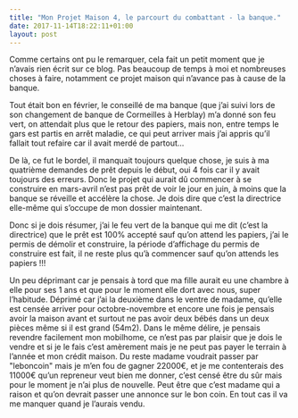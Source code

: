 ```yaml
---
title: "Mon Projet Maison 4, le parcourt du combattant - la banque."
date: 2017-11-14T18:22:11+01:00
layout: post
---
```


Comme certains ont pu le remarquer, cela fait un petit moment que je n’avais rien écrit sur ce blog. Pas beaucoup de temps à moi et nombreuses choses à faire, notamment ce projet maison qui n’avance pas à cause de la banque.

Tout était bon en février, le conseillé de ma banque (que j’ai suivi lors de son changement de banque de Cormeilles à Herblay) m’a donné son feu vert, on attendait plus que le retour des papiers, mais non, entre temps le gars est partis en arrêt maladie, ce qui peut arriver mais j’ai appris qu’il fallait tout refaire car il avait merdé de partout...

De là, ce fut le bordel, il manquait toujours quelque chose, je suis à ma quatrième demandes de prêt depuis le début, oui 4 fois car il y avait toujours des erreurs. Donc le projet qui aurait dû commencer à se construire en mars-avril n’est pas prêt de voir le jour en juin, à moins que la banque se réveille et accélère la chose. Je dois dire que c’est la directrice elle-même qui s’occupe de mon dossier maintenant.

Donc si je dois résumer, j’ai le feu vert de la banque qui me dit (c’est la directrice) que le prêt est 100% accepté sauf qu’on attend les papiers, j’ai le permis de démolir et construire, la période d’affichage du permis de construire est fait, il ne reste plus qu’à commencer sauf qu’on attends les papiers !!!

Un peu déprimant car je pensais à tord que ma fille aurait eu une chambre à elle pour ses 1 ans et que pour le moment elle dort avec nous, super l’habitude. Déprimé car j’ai la deuxième dans le ventre de madame, qu’elle est censée arriver pour octobre-novembre et encore une fois je pensais avoir la maison avant et surtout ne pas avoir deux bébés dans un deux pièces même si il est grand (54m2). Dans le même délire, je pensais revendre facilement mon mobilhome, ce n’est pas par plaisir que je dois le vendre et si je le fais c’est amèrement mais je ne peut pas payer le terrain à l’année et mon crédit maison. Du reste madame voudrait passer par "leboncoin" mais je m’en fou de gagner 22000€, et je me contenterais des 11000€ qu’un repreneur veut bien me donner, c’est censé être du sûr mais pour le moment je n’ai plus de nouvelle. Peut être que c’est madame qui a raison et qu’on devrait passer une annonce sur le bon coin. En tout cas il va me manquer quand je l’aurais vendu.
